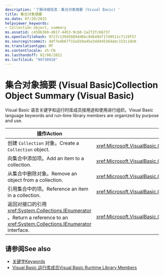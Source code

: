 ```yaml
---
description: '了解详细信息：集合对象摘要 (Visual Basic) '
title: 集合对象摘要
ms.date: 07/20/2015
helpviewer_keywords:
- Collection object, summary
ms.assetid: c4586369-d817-4453-9cb0-1a272fc66737
ms.openlocfilehash: 9727c139d50894d6bc9d649df17d9511c7119f57
ms.sourcegitcommit: ddf7edb67715a5b9a45e3dd44536dabc153c1de0
ms.translationtype: MT
ms.contentlocale: zh-CN
ms.lasthandoff: 02/06/2021
ms.locfileid: "99730910"
---
```

# <a name="collection-object-summary-visual-basic"></a><span data-ttu-id="83964-103">集合对象摘要 (Visual Basic)</span><span class="sxs-lookup"><span data-stu-id="83964-103">Collection Object Summary (Visual Basic)</span></span>

<span data-ttu-id="83964-104">Visual Basic 语言关键字和运行时库成员按用途和使用进行组织。</span><span class="sxs-lookup"><span data-stu-id="83964-104">Visual Basic language keywords and run-time library members are organized by purpose and use.</span></span>  
  
|<span data-ttu-id="83964-105">操作</span><span class="sxs-lookup"><span data-stu-id="83964-105">Action</span></span>|<span data-ttu-id="83964-106">语言元素</span><span class="sxs-lookup"><span data-stu-id="83964-106">Language element</span></span>|  
|------------|----------------------|  
|<span data-ttu-id="83964-107">创建 `Collection` 对象。</span><span class="sxs-lookup"><span data-stu-id="83964-107">Create a `Collection` object.</span></span>|<xref:Microsoft.VisualBasic.Collection>|  
|<span data-ttu-id="83964-108">向集合中添加项。</span><span class="sxs-lookup"><span data-stu-id="83964-108">Add an item to a collection.</span></span>|<xref:Microsoft.VisualBasic.Collection.Add%2A>|  
|<span data-ttu-id="83964-109">从集合中删除对象。</span><span class="sxs-lookup"><span data-stu-id="83964-109">Remove an object from a collection.</span></span>|<xref:Microsoft.VisualBasic.Collection.Remove%2A>|  
|<span data-ttu-id="83964-110">引用集合中的项。</span><span class="sxs-lookup"><span data-stu-id="83964-110">Reference an item in a collection.</span></span>|<xref:Microsoft.VisualBasic.Collection.Item%2A>|  
|<span data-ttu-id="83964-111">返回对接口的引用 <xref:System.Collections.IEnumerator> 。</span><span class="sxs-lookup"><span data-stu-id="83964-111">Return a reference to an <xref:System.Collections.IEnumerator> interface.</span></span>|<xref:Microsoft.VisualBasic.Collection.System%23Collections%23IEnumerable%23GetEnumerator%2A>|  
  
## <a name="see-also"></a><span data-ttu-id="83964-112">请参阅</span><span class="sxs-lookup"><span data-stu-id="83964-112">See also</span></span>

- [<span data-ttu-id="83964-113">关键字</span><span class="sxs-lookup"><span data-stu-id="83964-113">Keywords</span></span>](index.md)
- [<span data-ttu-id="83964-114">Visual Basic 运行库成员</span><span class="sxs-lookup"><span data-stu-id="83964-114">Visual Basic Runtime Library Members</span></span>](../runtime-library-members.md)
